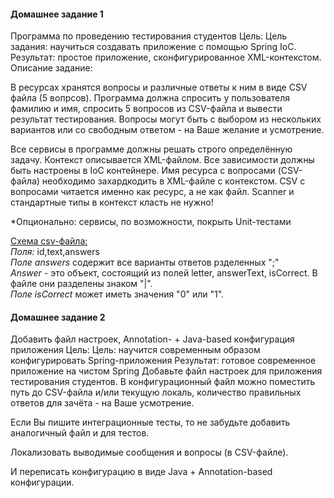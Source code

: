 <H4>Домашнее задание 1</H4>
Программа по проведению тестирования студентов
Цель: Цель задания: научиться создавать приложение с помощью Spring IoC. Результат: простое приложение, сконфигурированное XML-контекстом.
Описание задание:

В ресурсах хранятся вопросы и различные ответы к ним в виде CSV файла (5 вопрсов).
Программа должна спросить у пользователя фамилию и имя, спросить 5 вопросов из CSV-файла и вывести результат тестирования.
Вопросы могут быть с выбором из нескольких вариантов или со свободным ответом - на Ваше желание и усмотрение.

Все сервисы в программе должны решать строго определённую задачу.
Контекст описывается XML-файлом.
Все зависимости должны быть настроены в IoC контейнере.
Имя ресурса с вопросами (CSV-файла) необходимо захардкодить в XML-файле с контекстом.
CSV с вопросами читается именно как ресурс, а не как файл.
Scanner и стандартные типы в контекст класть не нужно!

*Опционально: сервисы, по возможности, покрыть Unit-тестами

<u>Схема csv-файла:</u><br/>
<i>Поля:</i> id,text,answers<br/>
<i>Поле answers</i> содержит все варианты ответов рзделенных ";"<br/>
<i>Answer</i> - это объект, состоящий из полей letter, answerText, isCorrect. 
В файле они разделены знаком "|".<br/>
<i>Поле isCorrect</i> может иметь значения "0" или "1".

<h4>Домашнее задание 2</h4>
Добавить файл настроек, Annotation- + Java-based конфигурация приложения
Цель: Цель: научится современным образом конфигурировать Spring-приложения Результат: готовое современное приложение на чистом Spring
Добавьте файл настроек для приложения тестирования студентов. В конфигурационный файл можно поместить путь до CSV-файла и/или текущую локаль, количество правильных ответов для зачёта - на Ваше усмотрение.

Если Вы пишите интеграционные тесты, то не забудьте добавить аналогичный файл и для тестов.

Локализовать выводимые сообщения и вопросы (в CSV-файле).

И переписать конфигурацию в виде Java + Annotation-based конфигурации.